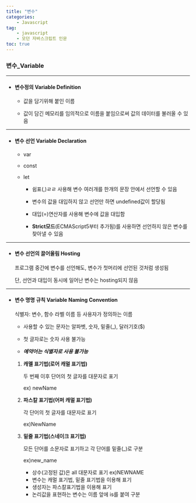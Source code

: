 ```yaml
---
title: "변수"
categories:
    - Javascript
tag:
    - javascript
    - 모던 자바스크립트 인문
toc: true
---
```


### 변수_Variable

---

* #### 변수정의 Variable Definition 

     - 값을 담기위해 붙인 이름

     - 값이 담긴 메모리를 임의적으로 이름을 붙임으로써 값의 데이터를 불러올 수 있음

---

* #### 변수 선언 Variable Declaration


    * var

    * const

    * let


        - 쉼표(,)ㄹㄹ 사용해 변수 여러개를 한개의 문장 안에서 선언할 수 있음

        - 변수의 값을 대입하지 않고 선언만 하면 undefined값이 할당됨

        - 대입(=)연산자를 사용해 변수에 값을 대입함

        - **Strict모드**(ECMAScript5부터 추가됨)를 사용하면 선언하지 않은 변수를 찾아낼 수 있음

---

* #### 변수 선언의 끌어올림 Hosting

    프로그램 중간에 변수를 선언해도, 변수가 첫머리에 선언된 것처럼 생성됨

    단, 선언과 대입이 동시에 일어난 변수는 hosting되지 않음

---

* #### 변수 명명 규칙 Variable Naming Convention

    식별자: 변수, 함수 라벨 이름 등 사용자가 정의하는 이름


    *  사용할 수 있는 문자는 알파벳, 숫자, 밑줄(_), 달러기호($)
    
    *  첫 글자로는 숫자 사용 불가능

    *  **_예약어는 식별자로 사용 불가능_**


    1. **캐멜 표기법(로어 캐멀 표기법)**

        두 번째 이후 단어의 첫 글자를 대문자로 표기

        ex) newName


    2. **파스칼 표기법(어퍼 캐멀 표기법)**

        각 단어의 첫 글자를 대문자로 표기

        ex)NewName


    3. **밑줄 표기법(스네이크 표기법)**

        모든 단어를 소문자로 표기하고 각 단어를 밑줄(_)로 구분

        ex)new_name


        * 상수(고정된 값)은 all 대문자로 표기 ex)NEWNAME
        * 변수는 캐멀 표기법, 밑줄 표기법을 이용해 표기
        * 생성자는 파스칼표기법을 이용해 표기
        * 논리값을 표현하는 변수는 이름 앞에 is를 붙여 구분 
